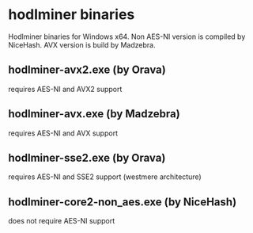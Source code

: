 # hodlminer binaries
Hodlminer binaries for Windows x64. Non AES-NI version is compiled by NiceHash. AVX version is build by Madzebra.

## hodlminer-avx2.exe (by Orava)
requires AES-NI and AVX2 support

## hodlminer-avx.exe (by Madzebra)
requires AES-NI and AVX support

## hodlminer-sse2.exe (by Orava)
requires AES-NI and SSE2 support (westmere architecture)

## hodlminer-core2-non_aes.exe (by NiceHash)
does not require AES-NI support



